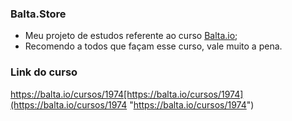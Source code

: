 ### Balta.Store

- Meu projeto de estudos referente ao curso [Balta.io](http://balta.io "Balta.io");
- Recomendo a todos que façam esse curso, vale muito a pena.

### Link do curso
https://balta.io/cursos/1974[https://balta.io/cursos/1974](https://balta.io/cursos/1974 "https://balta.io/cursos/1974")

